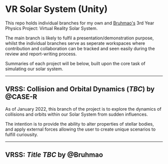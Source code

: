 # VR Solar System (Unity)
 This repo holds individual branches for my own and [Bruhmao's](https://github.com/Bruhmao "My partner's GitHub Profile") 3rd Year Physics Project: Virtual Reality Solar System.

 The main branch is likely to fulfil a presentation/demonstration purpose, whilst the individual branches serve as seperate workspaces where contribution and collaboration can be tracked and seen easily during the review and report-writing process.

 Summaries of each project will be below, built upon the core task of simulating our solar system.
 ***
 ## VRSS: Collision and Orbital Dynamics (*TBC*) by @CASE-R
As of January 2022, this branch of the project is to explore the dynamics of collisions and orbits within our Solar System from sudden influences. 

The intention is to provide the ability to alter properties of stellar bodies, and apply external forces allowing the user to create unique scenarios to fulfill curiousity.

 ***
 ## VRSS: *Title TBC* by @Bruhmao
